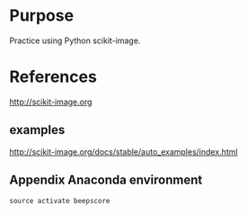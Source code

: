 # Purpose
Practice using Python scikit-image.

# References
http://scikit-image.org
## examples
http://scikit-image.org/docs/stable/auto_examples/index.html

## Appendix Anaconda environment

    source activate beepscore

